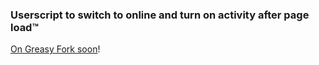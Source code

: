 ### Userscript to switch to online and turn on activity after page load™

[On Greasy Fork soon](https://greasyfork.org/en/scripts/426276-twitch-status)!
